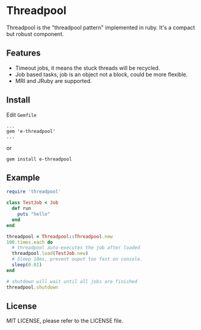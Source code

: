 # Threadpool
Threadpool is the "threadpool pattern" implemented in ruby. It's a compact but robust component.

## Features
- Timeout jobs, it means the stuck threads will be recycled.
- Job based tasks, job is an object not a block, could be more flexible.
- MRI and JRuby are supported.

## Install
Edit `Gemfile`

    ...
    gem 'e-threadpool'
    ...

or

    gem install e-threadpool

## Example
```ruby
require 'threadpool'

class TestJob < Job
  def run
    puts "hello"
  end
end

threadpool = Threadpool::Threadpool.new
100.times.each do
  # threadpool auto-executes the job after loaded
  threadpool.load(TestJob.new)
  # Sleep 10ms, prevent ouput too fast on console.
  sleep(0.01)
end

# shutdown will wait until all jobs are finished
threadpool.shutdown
```

## License
MIT LICENSE, please refer to the LICENSE file.
